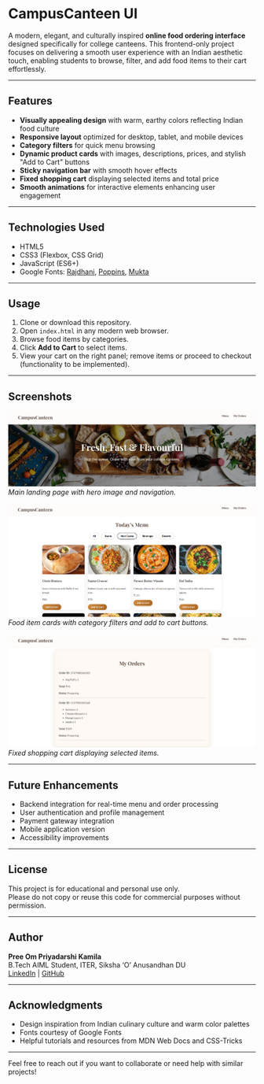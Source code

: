 # CampusCanteen UI

A modern, elegant, and culturally inspired **online food ordering interface** designed specifically for college canteens. This frontend-only project focuses on delivering a smooth user experience with an Indian aesthetic touch, enabling students to browse, filter, and add food items to their cart effortlessly.

---

## Features

- **Visually appealing design** with warm, earthy colors reflecting Indian food culture
- **Responsive layout** optimized for desktop, tablet, and mobile devices
- **Category filters** for quick menu browsing
- **Dynamic product cards** with images, descriptions, prices, and stylish "Add to Cart" buttons
- **Sticky navigation bar** with smooth hover effects
- **Fixed shopping cart** displaying selected items and total price
- **Smooth animations** for interactive elements enhancing user engagement

---

## Technologies Used

- HTML5  
- CSS3 (Flexbox, CSS Grid)  
- JavaScript (ES6+)  
- Google Fonts: [Rajdhani](https://fonts.google.com/specimen/Rajdhani), [Poppins](https://fonts.google.com/specimen/Poppins), [Mukta](https://fonts.google.com/specimen/Mukta)  

---

## Usage

1. Clone or download this repository.
2. Open `index.html` in any modern web browser.
3. Browse food items by categories.
4. Click **Add to Cart** to select items.
5. View your cart on the right panel; remove items or proceed to checkout (functionality to be implemented).

---

## Screenshots

![Homepage](homepage.png)  
*Main landing page with hero image and navigation.*

![Menu Grid](menu-grid.png)  
*Food item cards with category filters and add to cart buttons.*

![Shopping Cart](cart.jpeg)  
*Fixed shopping cart displaying selected items.*

---

## Future Enhancements

- Backend integration for real-time menu and order processing  
- User authentication and profile management  
- Payment gateway integration  
- Mobile application version  
- Accessibility improvements  

---

## License

This project is for educational and personal use only.  
Please do not copy or reuse this code for commercial purposes without permission.

---

## Author

**Pree Om Priyadarshi Kamila**  
B.Tech AIML Student, ITER, Siksha ‘O’ Anusandhan DU  
[LinkedIn](https://www.linkedin.com/in/preeom) | [GitHub](https://github.com/preeom)

---

## Acknowledgments

- Design inspiration from Indian culinary culture and warm color palettes  
- Fonts courtesy of Google Fonts  
- Helpful tutorials and resources from MDN Web Docs and CSS-Tricks  

---

Feel free to reach out if you want to collaborate or need help with similar projects!

